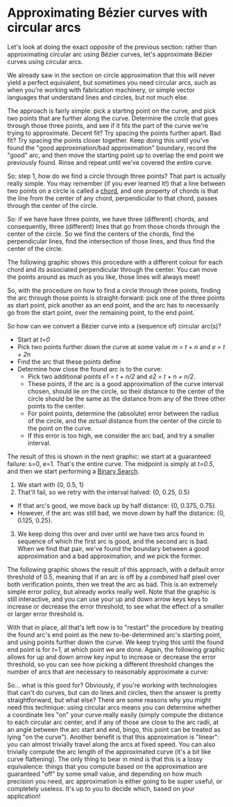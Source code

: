 # Approximating Bézier curves with circular arcs

Let's look at doing the exact opposite of the previous section: rather than approximating circular arc using Bézier curves, let's approximate Bézier curves using circular arcs.

We already saw in the section on circle approximation that this will never yield a perfect equivalent, but sometimes you need circular arcs, such as when you're working with fabrication machinery, or simple vector languages that understand lines and circles, but not much else.

The approach is fairly simple: pick a starting point on the curve, and pick two points that are further along the curve. Determine the circle that goes through those three points, and see if it fits the part of the curve we're trying to approximate. Decent fit? Try spacing the points further apart. Bad fit? Try spacing the points closer together. Keep doing this until you've found the "good approximation/bad approximation" boundary, record the "good" arc, and then move the starting point up to overlap the end point we previously found. Rinse and repeat until we've covered the entire curve.

So: step 1, how do we find a circle through three points? That part is actually really simple. You may remember (if you ever learned it!) that a line between two points on a circle is called a [chord](https://en.wikipedia.org/wiki/Chord_%28geometry%29), and one property of chords is that the line from the center of any chord, perpendicular to that chord, passes through the center of the circle.

So: if we have have three points, we have three (different) chords, and consequently, three (different) lines that go from those chords through the center of the circle. So we find the centers of the chords, find the perpendicular lines, find the intersection of those lines, and thus find the center of the circle.

The following graphic shows this procedure with a different colour for each chord and its associated perpendicular through the center. You can move the points around as much as you like, those lines will always meet!

<Graphic title="Finding a circle through three points" setup={this.setupCircle} draw={this.drawCircle} />

So, with the procedure on how to find a circle through three points, finding the arc through those points is straight-forward: pick one of the three points as start point, pick another as an end point, and the arc has to necessarily go from the start point, over the remaining point, to the end point.

So how can we convert a Bézier curve into a (sequence of) circular arc(s)?

- Start at <em>t=0</em>
- Pick two points further down the curve at some value <em>m = t + n</em> and <em>e = t + 2n</em>
- Find the arc that these points define
- Determine how close the found arc is to the curve:
  - Pick two additional points <em>e1 = t + n/2</em> and <em>e2 = t + n + n/2</em>.
  - These points, if the arc is a good approximation of the curve interval chosen, should
      lie <em>on</em> the circle, so their distance to the center of the circle should be the
      same as the distance from any of the three other points to the center.
  - For point points, determine the (absolute) error between the radius of the circle, and the
    <em>actual</em> distance from the center of the circle to the point on the curve.
  - If this error is too high, we consider the arc bad, and try a smaller interval.

The result of this is shown in the next graphic: we start at a guaranteed failure: s=0, e=1. That's the entire curve. The midpoint is simply at <em>t=0.5</em>, and then we start performing a [Binary Search](https://en.wikipedia.org/wiki/Binary_search_algorithm).

1. We start with {0, 0.5, 1}
2. That'll fail, so we retry with the interval halved: {0, 0.25, 0.5}
  - If that arc's good, we move back up by half distance: {0, 0.375, 0.75}.
  - However, if the arc was still bad, we move <em>down</em> by half the distance: {0, 0.125, 0.25}.
3. We keep doing this over and over until we have two arcs found in sequence of which the first arc is good, and the second arc is bad. When we find that pair, we've found the boundary between a good approximation and a bad approximation, and we pick the former.

The following graphic shows the result of this approach, with a default error threshold of 0.5, meaning that if an arc is off by a <em>combined</em> half pixel over both verification points, then we treat the arc as bad. This is an extremely simple error policy, but already works really well. Note that the graphic is still interactive, and you can use your up and down arrow keys keys to increase or decrease the error threshold, to see what the effect of a smaller or larger error threshold is.

<Graphic title="Arc approximation of a Bézier curve" setup={this.setupCubic} draw={this.drawSingleArc} onKeyDown={this.props.onKeyDown} />

With that in place, all that's left now is to "restart" the procedure by treating the found arc's end point as the new to-be-determined arc's starting point, and using points further down the curve. We keep trying this until the found end point is for <em>t=1</em>, at which point we are done. Again, the following graphic allows for up and down arrow key input to increase or decrease the error threshold, so you can see how picking a different threshold changes the number of arcs that are necessary to reasonably approximate a curve:

<Graphic title="Arc approximation of a Bézier curve" setup={this.setupCubic} draw={this.drawArcs} onKeyDown={this.props.onKeyDown} />

So... what is this good for? Obviously, if you're working with technologies that can't do curves, but can do lines and circles, then the answer is pretty straightforward, but what else? There are some reasons why you might need this technique: using circular arcs means you can determine whether a coordinate lies "on" your curve really easily (simply compute the distance to each circular arc center, and if any of those are close to the arc radii, at an angle between the arc start and end, bingo, this point can be treated as lying "on the curve"). Another benefit is that this approximation is "linear": you can almost trivially travel along the arcs at fixed speed. You can also trivially compute the arc length of the approximated curve (it's a bit like curve flattening). The only thing to bear in mind is that this is a lossy equivalence: things that you compute based on the approximation are guaranteed "off" by some small value, and depending on how much precision you need, arc approximation is either going to be super useful, or completely useless. It's up to you to decide which, based on your application!
